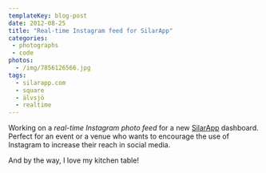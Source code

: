 ```yaml
---
templateKey: blog-post
date: 2012-08-25
title: "Real-time Instagram feed for SilarApp"
categories:
 - photographs
 - code
photos:
  - /img/7856126566.jpg
tags:
  - silarapp.com
  - square
  - älvsjö
  - realtime
---
```


Working on a *real-time Instagram photo feed* for a new [SilarApp](http://silarapp.com) dashboard. Perfect for an event or a venue who wants to encourage the use of Instagram to increase their reach in social media.

And by the way, I love my kitchen table!
